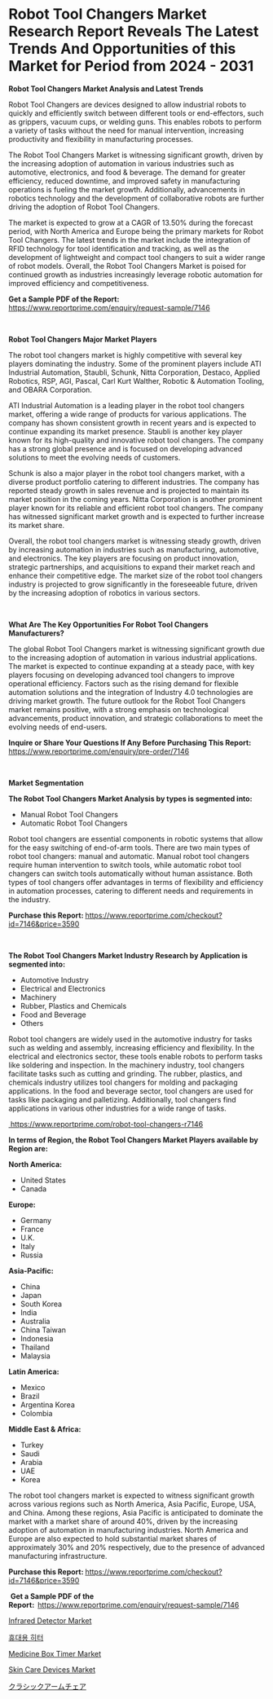 <p><h1>Robot Tool Changers Market Research Report Reveals The Latest Trends And Opportunities of this Market for Period from 2024 - 2031</h1></p><p><strong>Robot Tool Changers Market Analysis and Latest Trends</strong></p>
<p><p>Robot Tool Changers are devices designed to allow industrial robots to quickly and efficiently switch between different tools or end-effectors, such as grippers, vacuum cups, or welding guns. This enables robots to perform a variety of tasks without the need for manual intervention, increasing productivity and flexibility in manufacturing processes.</p><p>The Robot Tool Changers Market is witnessing significant growth, driven by the increasing adoption of automation in various industries such as automotive, electronics, and food & beverage. The demand for greater efficiency, reduced downtime, and improved safety in manufacturing operations is fueling the market growth. Additionally, advancements in robotics technology and the development of collaborative robots are further driving the adoption of Robot Tool Changers.</p><p>The market is expected to grow at a CAGR of 13.50% during the forecast period, with North America and Europe being the primary markets for Robot Tool Changers. The latest trends in the market include the integration of RFID technology for tool identification and tracking, as well as the development of lightweight and compact tool changers to suit a wider range of robot models. Overall, the Robot Tool Changers Market is poised for continued growth as industries increasingly leverage robotic automation for improved efficiency and competitiveness.</p></p>
<p><strong>Get a Sample PDF of the Report:&nbsp;</strong> <a href="https://www.reportprime.com/enquiry/request-sample/7146">https://www.reportprime.com/enquiry/request-sample/7146</a></p>
<p>&nbsp;</p>
<p><strong>Robot Tool Changers Major Market Players</strong></p>
<p><p>The robot tool changers market is highly competitive with several key players dominating the industry. Some of the prominent players include ATI Industrial Automation, Staubli, Schunk, Nitta Corporation, Destaco, Applied Robotics, RSP, AGI, Pascal, Carl Kurt Walther, Robotic & Automation Tooling, and OBARA Corporation.</p><p>ATI Industrial Automation is a leading player in the robot tool changers market, offering a wide range of products for various applications. The company has shown consistent growth in recent years and is expected to continue expanding its market presence. Staubli is another key player known for its high-quality and innovative robot tool changers. The company has a strong global presence and is focused on developing advanced solutions to meet the evolving needs of customers.</p><p>Schunk is also a major player in the robot tool changers market, with a diverse product portfolio catering to different industries. The company has reported steady growth in sales revenue and is projected to maintain its market position in the coming years. Nitta Corporation is another prominent player known for its reliable and efficient robot tool changers. The company has witnessed significant market growth and is expected to further increase its market share.</p><p>Overall, the robot tool changers market is witnessing steady growth, driven by increasing automation in industries such as manufacturing, automotive, and electronics. The key players are focusing on product innovation, strategic partnerships, and acquisitions to expand their market reach and enhance their competitive edge. The market size of the robot tool changers industry is projected to grow significantly in the foreseeable future, driven by the increasing adoption of robotics in various sectors.</p></p>
<p>&nbsp;</p>
<p><strong>What Are The Key Opportunities For Robot Tool Changers Manufacturers?</strong></p>
<p><p>The global Robot Tool Changers market is witnessing significant growth due to the increasing adoption of automation in various industrial applications. The market is expected to continue expanding at a steady pace, with key players focusing on developing advanced tool changers to improve operational efficiency. Factors such as the rising demand for flexible automation solutions and the integration of Industry 4.0 technologies are driving market growth. The future outlook for the Robot Tool Changers market remains positive, with a strong emphasis on technological advancements, product innovation, and strategic collaborations to meet the evolving needs of end-users.</p></p>
<p><strong>Inquire or Share Your Questions If Any Before Purchasing This Report:</strong> <a href="https://www.reportprime.com/enquiry/pre-order/7146">https://www.reportprime.com/enquiry/pre-order/7146</a></p>
<p>&nbsp;</p>
<p><strong>Market Segmentation</strong></p>
<p><strong>The Robot Tool Changers Market Analysis by types is segmented into:</strong></p>
<p><ul><li>Manual Robot Tool Changers</li><li>Automatic Robot Tool Changers</li></ul></p>
<p><p>Robot tool changers are essential components in robotic systems that allow for the easy switching of end-of-arm tools. There are two main types of robot tool changers: manual and automatic. Manual robot tool changers require human intervention to switch tools, while automatic robot tool changers can switch tools automatically without human assistance. Both types of tool changers offer advantages in terms of flexibility and efficiency in automation processes, catering to different needs and requirements in the industry.</p></p>
<p><strong>Purchase this Report:&nbsp;</strong><a href="https://www.reportprime.com/checkout?id=7146&price=3590">https://www.reportprime.com/checkout?id=7146&price=3590</a></p>
<p>&nbsp;</p>
<p><strong>The Robot Tool Changers Market Industry Research by Application is segmented into:</strong></p>
<p><ul><li>Automotive Industry</li><li>Electrical and Electronics</li><li>Machinery</li><li>Rubber, Plastics and Chemicals</li><li>Food and Beverage</li><li>Others</li></ul></p>
<p><p>Robot tool changers are widely used in the automotive industry for tasks such as welding and assembly, increasing efficiency and flexibility. In the electrical and electronics sector, these tools enable robots to perform tasks like soldering and inspection. In the machinery industry, tool changers facilitate tasks such as cutting and grinding. The rubber, plastics, and chemicals industry utilizes tool changers for molding and packaging applications. In the food and beverage sector, tool changers are used for tasks like packaging and palletizing. Additionally, tool changers find applications in various other industries for a wide range of tasks.</p></p>
<p><a href="https://www.reportprime.com/robot-tool-changers-r7146">&nbsp;https://www.reportprime.com/robot-tool-changers-r7146</a></p>
<p><strong>In terms of Region, the Robot Tool Changers Market Players available by Region are:</strong></p>
<p>
    <p> <strong> North America: </strong>
        <ul>
            <li>United States</li>
            <li>Canada</li>
        </ul>
        </p> 
    <p> <strong> Europe: </strong>
        <ul>
            <li>Germany</li>
            <li>France</li>
            <li>U.K.</li>
            <li>Italy</li>
            <li>Russia</li>
        </ul>
        </p> 
    <p> <strong> Asia-Pacific: </strong>
        <ul>
            <li>China</li>
            <li>Japan</li>
            <li>South Korea</li>
            <li>India</li>
            <li>Australia</li>
            <li>China Taiwan</li>
            <li>Indonesia</li>
            <li>Thailand</li>
            <li>Malaysia</li>
        </ul>
        </p> 
    <p> <strong> Latin America: </strong>
        <ul>
            <li>Mexico</li>
            <li>Brazil</li>
            <li>Argentina Korea</li>
            <li>Colombia</li>
        </ul>
        </p> 
    <p> <strong> Middle East & Africa: </strong>
        <ul>
            <li>Turkey</li>
            <li>Saudi</li>
            <li>Arabia</li>
            <li>UAE</li>
            <li>Korea</li>
        </ul>
    </p>
    </p>
<p><p>The robot tool changers market is expected to witness significant growth across various regions such as North America, Asia Pacific, Europe, USA, and China. Among these regions, Asia Pacific is anticipated to dominate the market with a market share of around 40%, driven by the increasing adoption of automation in manufacturing industries. North America and Europe are also expected to hold substantial market shares of approximately 30% and 20% respectively, due to the presence of advanced manufacturing infrastructure.</p></p>
<p><strong>Purchase this Report: </strong><a href="https://www.reportprime.com/checkout?id=7146&price=3590">https://www.reportprime.com/checkout?id=7146&price=3590</a></p>
<p>&nbsp;<strong>Get a Sample PDF of the Report:&nbsp;&nbsp;</strong><a href="https://www.reportprime.com/enquiry/request-sample/7146">https://www.reportprime.com/enquiry/request-sample/7146</a></p>
<p><strong></strong></p>
<p><p><a href="https://github.com/peachesmcdowel1/Market-Research-Report-List-2/blob/main/infrared-detector-market.md">Infrared Detector Market</a></p><p><a href="https://github.com/KoleLedner/Market-Research-Report-List-1/blob/main/240155372083.md">휴대용 히터</a></p><p><a href="https://www.linkedin.com/pulse/medicine-box-timer-market-research-report-its-history-ojuqe?trackingId=D%2FvWF1MSeeCrd21SRWIXPA%3D%3D">Medicine Box Timer Market</a></p><p><a href="https://www.linkedin.com/pulse/skin-care-devices-market-size-cagr-trends-2024-2030-7jxxe?trackingId=IN6v0zxCKrO9RR9lK8Isvg%3D%3D">Skin Care Devices Market</a></p><p><a href="https://github.com/TatumKoelpin2017/Market-Research-Report-List-1/blob/main/540461976275.md">クラシックアームチェア</a></p></p>